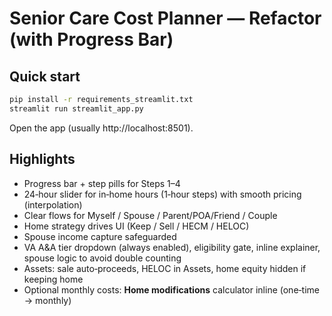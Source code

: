 # Senior Care Cost Planner — Refactor (with Progress Bar)

## Quick start
```bash
pip install -r requirements_streamlit.txt
streamlit run streamlit_app.py
```
Open the app (usually http://localhost:8501).

## Highlights
- Progress bar + step pills for Steps 1–4
- 24‑hour slider for in‑home hours (1‑hour steps) with smooth pricing (interpolation)
- Clear flows for Myself / Spouse / Parent/POA/Friend / Couple
- Home strategy drives UI (Keep / Sell / HECM / HELOC)
- Spouse income capture safeguarded
- VA A&A tier dropdown (always enabled), eligibility gate, inline explainer, spouse logic to avoid double counting
- Assets: sale auto‑proceeds, HELOC in Assets, home equity hidden if keeping home
- Optional monthly costs: **Home modifications** calculator inline (one‑time → monthly)
